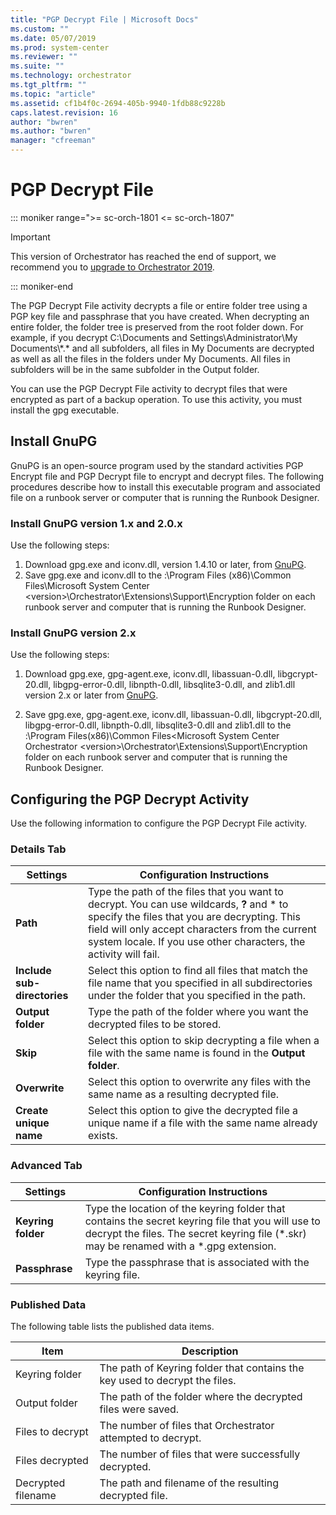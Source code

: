 ```yaml
---
title: "PGP Decrypt File | Microsoft Docs"
ms.custom: ""
ms.date: 05/07/2019
ms.prod: system-center
ms.reviewer: ""
ms.suite: ""
ms.technology: orchestrator
ms.tgt_pltfrm: ""
ms.topic: "article"
ms.assetid: cf1b4f0c-2694-405b-9940-1fdb88c9228b
caps.latest.revision: 16
author: "bwren"
ms.author: "bwren"
manager: "cfreeman"
---
```

# PGP Decrypt File

::: moniker range=">= sc-orch-1801 <= sc-orch-1807"

> [!IMPORTANT]
>
> This version of Orchestrator has reached the end of support, we recommend you to [upgrade to Orchestrator 2019](https://docs.microsoft.com/system-center/orchestrator/).

::: moniker-end

The PGP Decrypt File activity decrypts a file or entire folder tree using a PGP key file and passphrase that you have created. When decrypting an entire folder, the folder tree is preserved from the root folder down. For example, if you decrypt C:\Documents and Settings\Administrator\My Documents\\\*.\* and all subfolders, all files in My Documents are decrypted as well as all the files in the folders under My Documents. All files in subfolders will be in the same subfolder in the Output folder.  

You can use the PGP Decrypt File activity to decrypt files that were encrypted as part of a backup operation. To use this activity, you must install the gpg executable.


## Install GnuPG

GnuPG is an open-source program used by the standard activities PGP Encrypt file and PGP Decrypt file to encrypt and decrypt files. The following procedures describe how to install this executable program and associated file on a runbook server or computer that is running the Runbook Designer.

### Install GnuPG version 1.x and 2.0.x

Use the following steps:

1.	Download gpg.exe and iconv.dll, version 1.4.10 or later, from [GnuPG](https://www.gnupg.org/).
2.	Save gpg.exe and iconv.dll to the <System drive>:\Program Files (x86)\Common Files\Microsoft System Center \<version\>\Orchestrator\Extensions\Support\Encryption folder on each runbook server and computer that is running the Runbook Designer.

### Install GnuPG version 2.x

Use the following steps:

1.	Download gpg.exe, gpg-agent.exe, iconv.dll, libassuan-0.dll, libgcrypt-20.dll, libgpg-error-0.dll, libnpth-0.dll, libsqlite3-0.dll, and zlib1.dll version 2.x or later from [GnuPG](https://www.gnupg.org/).

2.	Save gpg.exe, gpg-agent.exe, iconv.dll, libassuan-0.dll, libgcrypt-20.dll, libgpg-error-0.dll, libnpth-0.dll, libsqlite3-0.dll and zlib1.dll to the <System drive>:\Program Files(x86)\Common Files\<Microsoft System Center Orchestrator \<version\>\Orchestrator\Extensions\Support\Encryption folder on each runbook server and computer that is running the Runbook Designer.


## Configuring the PGP Decrypt Activity  
 Use the following information to configure the PGP Decrypt File activity.  

### Details Tab  

|Settings|Configuration Instructions|  
|--------------|--------------------------------|  
|**Path**|Type the path of the files that you want to decrypt. You can use wildcards, **?** and * to specify the files that you are decrypting. This field will only accept characters from the current system locale. If you use other characters, the activity will fail.|  
|**Include sub-directories**|Select this option to find all files that match the file name that you specified in all subdirectories under the folder that you specified in the path.|  
|**Output folder**|Type the path of the folder where you want the decrypted files to be stored.|  
|**Skip**|Select this option to skip decrypting a file when a file with the same name is found in the **Output folder**.|  
|**Overwrite**|Select this option to overwrite any files with the same name as a resulting decrypted file.|  
|**Create unique name**|Select this option to give the decrypted file a unique name if a file with the same name already exists.|  

### Advanced Tab  

|Settings|Configuration Instructions|  
|--------------|--------------------------------|  
|**Keyring folder**|Type the location of the keyring folder that contains the secret keyring file that you will use to decrypt the files. The secret keyring file (*.skr) may be renamed with a \*.gpg extension.|  
|**Passphrase**|Type the passphrase that is associated with the keyring file.|  

### Published Data  
 The following table lists the published data items.  

|Item|Description|  
|----------|-----------------|  
|Keyring folder|The path of Keyring folder that contains the key used to decrypt the files.|  
|Output folder|The path of the folder where the decrypted files were saved.|  
|Files to decrypt|The number of files that Orchestrator attempted to decrypt.|  
|Files decrypted|The number of files that were successfully decrypted.|  
|Decrypted filename|The path and filename of the resulting decrypted file.|
